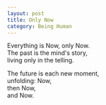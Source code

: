 ```yaml
---
layout: post
title: Only Now
category: Being Human 
---
```


Everything is Now, only Now.  
The past is the mind's story,  
living only in the telling.

The future is each new moment,  
unfolding: Now,  
then Now,  
and Now.
